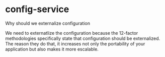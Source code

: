 # config-service

Why should we externalize configuration

We need to externatlize the configuration because the 12-factor methodologies specifically state that configuration should be externalized.
The reason they do that, it increases not only the portability of your application but also makes it more escalable.
